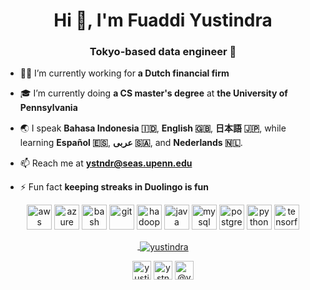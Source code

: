 <h1 align="center">Hi 👋, I'm Fuaddi Yustindra</h1>
<h3 align="center">Tokyo-based data engineer 👷</h3>

- 👨‍💻 I’m currently working for **a Dutch financial firm**

- 🎓 I’m currently doing **a CS master's degree** at **the University of Pennsylvania**

- 🌏 I speak **Bahasa Indonesia 🇮🇩**, **English 🇬🇧**, **日本語 🇯🇵**, while learning **Español 🇪🇸**, **عربى 🇸🇦**, and **Nederlands 🇳🇱**. 

- 📫 Reach me at **ystndr@seas.upenn.edu**

- ⚡ Fun fact **keeping streaks in Duolingo is fun**

<p align="center"><img src="https://devicons.github.io/devicon/devicon.git/icons/amazonwebservices/amazonwebservices-original-wordmark.svg" alt="aws" width="40" height="40"/> <img src="https://www.vectorlogo.zone/logos/microsoft_azure/microsoft_azure-icon.svg" alt="azure" width="40" height="40"/> <img src="https://www.vectorlogo.zone/logos/gnu_bash/gnu_bash-icon.svg" alt="bash" width="40" height="40"/> <img src="https://www.vectorlogo.zone/logos/git-scm/git-scm-icon.svg" alt="git" width="40" height="40"/> <img src="https://www.vectorlogo.zone/logos/apache_hadoop/apache_hadoop-icon.svg" alt="hadoop" width="40" height="40"/> <img src="https://devicons.github.io/devicon/devicon.git/icons/java/java-original-wordmark.svg" alt="java" width="40" height="40"/> <img src="https://devicons.github.io/devicon/devicon.git/icons/mysql/mysql-original-wordmark.svg" alt="mysql" width="40" height="40"/> <img src="https://devicons.github.io/devicon/devicon.git/icons/postgresql/postgresql-original-wordmark.svg" alt="postgresql" width="40" height="40"/> <img src="https://devicons.github.io/devicon/devicon.git/icons/python/python-original.svg" alt="python" width="40" height="40"/> <img src="https://www.vectorlogo.zone/logos/tensorflow/tensorflow-icon.svg" alt="tensorflow" width="40" height="40"/></p>

<p align="center">
  <a href="https://github.com/yustindra/yustindra">
  &nbsp;<img align="center" src="https://github-readme-stats.vercel.app/api?username=yustindra&show_icons=true&count_private=true&theme=algolia" alt="yustindra" />
  </a>
</p>

<p align="center">
<a href="https://linkedin.com/in/yustindra" target="blank"><img align="center" src="https://cdn.jsdelivr.net/npm/simple-icons@3.0.1/icons/linkedin.svg" alt="yustindra" height="30" width="30" /></a>
<a href="https://fb.com/ystndr" target="blank"><img align="center" src="https://cdn.jsdelivr.net/npm/simple-icons@3.0.1/icons/facebook.svg" alt="ystndr" height="30" width="30" /></a>
<a href="https://medium.com/@yustindra" target="blank"><img align="center" src="https://cdn.jsdelivr.net/npm/simple-icons@3.0.1/icons/medium.svg" alt="@yustindra" height="30" width="30" /></a>
</p>
